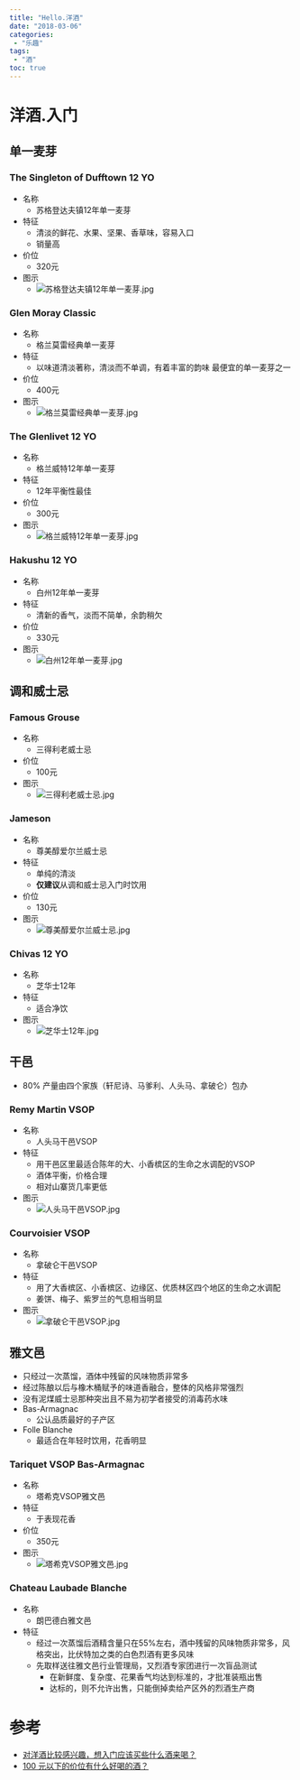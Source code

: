 ```yaml
---
title: "Hello.洋酒"
date: "2018-03-06"
categories:
 - "乐趣"
tags:
 - "酒"
toc: true
---
```



# 洋酒.入门
## 单一麦芽
### The Singleton of Dufftown 12 YO
- 名称
	- 苏格登达夫镇12年单一麦芽
- 特征
	- 清淡的鲜花、水果、坚果、香草味，容易入口
	- 销量高
- 价位
	- 320元
- 图示
	- ![苏格登达夫镇12年单一麦芽.jpg](http://doc.yqjdcyy.com/6c6a4dfc-4df0-49f2-9e2f-9967c9986c47.jpg)

### Glen Moray Classic
- 名称
	- 格兰莫雷经典单一麦芽
- 特征
	- 以味道清淡著称，清淡而不单调，有着丰富的韵味
最便宜的单一麦芽之一
- 价位
	- 400元
- 图示
	- ![格兰莫雷经典单一麦芽.jpg](http://doc.yqjdcyy.com/a0ec9cf4-2706-486f-a73c-611f8618ccc8.jpg)

### The Glenlivet 12 YO
- 名称
	- 格兰威特12年单一麦芽
- 特征
	- 12年平衡性最佳
- 价位
	- 300元
- 图示
	- ![格兰威特12年单一麦芽.jpg](http://doc.yqjdcyy.com/841cf01b-479f-406d-a35f-4d50b438f95f.jpg)

### Hakushu 12 YO
- 名称
	- 白州12年单一麦芽
- 特征
	- 清新的香气，淡而不简单，余韵稍欠
- 价位
	- 330元
- 图示
	- ![白州12年单一麦芽.jpg](http://doc.yqjdcyy.com/a5cc757e-89db-4c09-8369-078800afe8b6.jpg)

## 调和威士忌
### Famous Grouse
- 名称
	- 三得利老威士忌
- 价位
	- 100元
- 图示
	- ![三得利老威士忌.jpg](http://doc.yqjdcyy.com/6a74113b-b093-40e1-b36e-8a72a291d7a9.jpg)

### Jameson
- 名称
	- 尊美醇爱尔兰威士忌
- 特征
	- 单纯的清淡
	- **仅建议**从调和威士忌入门时饮用
- 价位
	- 130元
- 图示
	- ![尊美醇爱尔兰威士忌.jpg](http://doc.yqjdcyy.com/c6a6a13c-9a47-4daa-84a3-607ca096a172.jpg)

### Chivas 12 YO
- 名称
	- 芝华士12年
- 特征
	- 适合净饮
- 图示
	- ![芝华士12年.jpg](http://doc.yqjdcyy.com/54b4de97-a427-45a8-9bb3-a48d00feb37e.jpg)

## 干邑
- 80% 产量由四个家族（轩尼诗、马爹利、人头马、拿破仑）包办

### Remy Martin VSOP
- 名称
	- 人头马干邑VSOP
- 特征
	- 用干邑区里最适合陈年的大、小香槟区的生命之水调配的VSOP
	- 酒体平衡，价格合理
	- 相对山寨货几率更低
- 图示
	- ![人头马干邑VSOP.jpg](http://doc.yqjdcyy.com/6a47b5ba-9c9e-497f-95d7-7550f010fe95.jpg)

### Courvoisier VSOP
- 名称
	- 拿破仑干邑VSOP
- 特征
	- 用了大香槟区、小香槟区、边缘区、优质林区四个地区的生命之水调配
	- 姜饼、梅子、紫罗兰的气息相当明显
- 图示
	- ![拿破仑干邑VSOP.jpg](http://doc.yqjdcyy.com/5fa85878-612e-477a-b540-3afd24f70087.jpg)

## 雅文邑
- 只经过一次蒸馏，酒体中残留的风味物质非常多
- 经过陈酿以后与橡木桶赋予的味道香融合，整体的风格非常强烈
- 没有泥煤威士忌那种突出且不易为初学者接受的消毒药水味
- Bas-Armagnac
	- 公认品质最好的子产区
- Folle Blanche
	- 最适合在年轻时饮用，花香明显

### Tariquet VSOP Bas-Armagnac
- 名称
	- 塔希克VSOP雅文邑
- 特征
	- 于表现花香
- 价位
	- 350元
- 图示
	- ![塔希克VSOP雅文邑.jpg](http://doc.yqjdcyy.com/94cd4b6d-20ae-47f5-95e5-122935b445d6.jpg)

### Chateau Laubade Blanche
- 名称
	- 朗巴德白雅文邑
- 特征
	- 经过一次蒸馏后酒精含量只在55%左右，酒中残留的风味物质非常多，风格突出，比伏特加之类的白色烈酒有更多风味
	- 先取样送往雅文邑行业管理局，又烈酒专家团进行一次盲品测试
		- 在新鲜度、复杂度、花果香气均达到标准的，才批准装瓶出售
		- 达标的，则不允许出售，只能倒掉卖给产区外的烈酒生产商


# 参考
- [对洋酒比较感兴趣，想入门应该买些什么酒来喝？](https://www.zhihu.com/question/26700716)
- [100 元以下的价位有什么好喝的酒？](https://www.zhihu.com/question/23325996)
